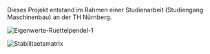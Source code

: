 Dieses Projekt entstand im Rahmen einer Studienarbeit (Studiengang Maschinenbau) an der TH Nürnberg. 

![Eigenwerte-Ruettelpendel-1](https://user-images.githubusercontent.com/77980708/222967860-10d5e5ac-8f97-434a-8b58-af951399d4b4.png)

![Stabilitaetsmatrix](https://user-images.githubusercontent.com/77980708/222967868-567b3d5b-5030-4810-a29b-a36fc994ac07.png)

